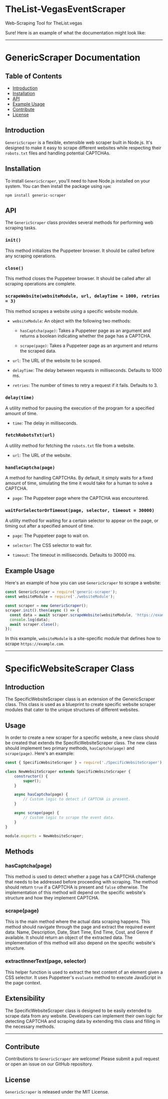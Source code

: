 # TheList-VegasEventScraper
Web-Scraping Tool for TheList.vegas

Sure! Here is an example of what the documentation might look like:

---

# GenericScraper Documentation

## Table of Contents

- [Introduction](#introduction)
- [Installation](#installation)
- [API](#api)
- [Example Usage](#example-usage)
- [Contribute](#contribute)
- [License](#license)

## Introduction

`GenericScraper` is a flexible, extensible web scraper built in Node.js. It's designed to make it easy to scrape different websites while respecting their `robots.txt` files and handling potential CAPTCHAs.

## Installation

To install `GenericScraper`, you'll need to have Node.js installed on your system. You can then install the package using `npm`:

```
npm install generic-scraper
```

## API

The `GenericScraper` class provides several methods for performing web scraping tasks.

### `init()`

This method initializes the Puppeteer browser. It should be called before any scraping operations.

### `close()`

This method closes the Puppeteer browser. It should be called after all scraping operations are complete.

### `scrapeWebsite(websiteModule, url, delayTime = 1000, retries = 3)`

This method scrapes a website using a specific website module.

- `websiteModule`: An object with the following two methods:

    - `hasCaptcha(page)`: Takes a Puppeteer page as an argument and returns a boolean indicating whether the page has a CAPTCHA.

    - `scrape(page)`: Takes a Puppeteer page as an argument and returns the scraped data.

- `url`: The URL of the website to be scraped.

- `delayTime`: The delay between requests in milliseconds. Defaults to 1000 ms.

- `retries`: The number of times to retry a request if it fails. Defaults to 3.

### `delay(time)`

A utility method for pausing the execution of the program for a specified amount of time.

- `time`: The delay in milliseconds.

### `fetchRobotsTxt(url)`

A utility method for fetching the `robots.txt` file from a website.

- `url`: The URL of the website.

### `handleCaptcha(page)`

A method for handling CAPTCHAs. By default, it simply waits for a fixed amount of time, simulating the time it would take for a human to solve a CAPTCHA.

- `page`: The Puppeteer page where the CAPTCHA was encountered.

### `waitForSelectorOrTimeout(page, selector, timeout = 30000)`

A utility method for waiting for a certain selector to appear on the page, or timing out after a specified amount of time.

- `page`: The Puppeteer page to wait on.

- `selector`: The CSS selector to wait for.

- `timeout`: The timeout in milliseconds. Defaults to 30000 ms.

## Example Usage

Here's an example of how you can use `GenericScraper` to scrape a website:

```javascript
const GenericScraper = require('generic-scraper');
const websiteModule = require('./websiteModule');

const scraper = new GenericScraper();
scraper.init().then(async () => {
  const data = await scraper.scrapeWebsite(websiteModule, 'https://example.com');
  console.log(data);
  await scraper.close();
});
```

In this example, `websiteModule` is a site-specific module that defines how to scrape `https://example.com`.

---

# SpecificWebsiteScraper Class

## Introduction

The SpecificWebsiteScraper class is an extension of the GenericScraper class. This class is used as a blueprint to create specific website scraper modules that cater to the unique structures of different websites.

## Usage

In order to create a new scraper for a specific website, a new class should be created that extends the SpecificWebsiteScraper class. The new class should implement two primary methods, `hasCaptcha(page)` and `scrape(page)`. Here's an example:

```javascript
const { SpecificWebsiteScraper } = require('./SpecificWebsiteScraper');

class NewWebsiteScraper extends SpecificWebsiteScraper {
    constructor() {
        super();
    }

    async hasCaptcha(page) {
        // Custom logic to detect if CAPTCHA is present.
    }

    async scrape(page) {
        // Custom logic to scrape the event data.
    }
}

module.exports = NewWebsiteScraper;
```

## Methods

### hasCaptcha(page)

This method is used to detect whether a page has a CAPTCHA challenge that needs to be addressed before proceeding with scraping. The method should return `true` if a CAPTCHA is present and `false` otherwise. The implementation of this method will depend on the specific website's structure and how they implement CAPTCHA.

### scrape(page)

This is the main method where the actual data scraping happens. This method should navigate through the page and extract the required event data: Name, Description, Date, Start Time, End Time, Cost, and Genre if available. It should return an object of the extracted data. The implementation of this method will also depend on the specific website's structure.

### extractInnerText(page, selector)

This helper function is used to extract the text content of an element given a CSS selector. It uses Puppeteer's `evaluate` method to execute JavaScript in the page context.

## Extensibility

The SpecificWebsiteScraper class is designed to be easily extended to scrape data from any website. Developers can implement their own logic for detecting CAPTCHA and scraping data by extending this class and filling in the necessary methods.

---

## Contribute

Contributions to `GenericScraper` are welcome! Please submit a pull request or open an issue on our GitHub repository.

## License

`GenericScraper` is released under the MIT License.
